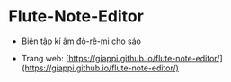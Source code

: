 # Flute-Note-Editor
- Biên tập kí âm đô-rê-mi cho sáo

- Trang web: [https://giappi.github.io/flute-note-editor/](https://giappi.github.io/flute-note-editor/)
